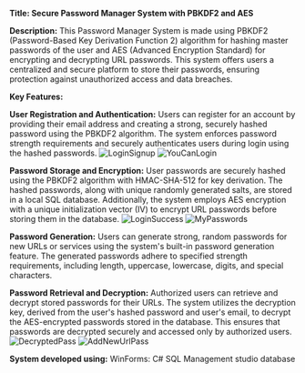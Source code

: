
**Title: Secure Password Manager System with PBKDF2 and AES**

**Description:**
This Password Manager System is made using PBKDF2 (Password-Based Key Derivation Function 2) algorithm for hashing master passwords of the user and AES (Advanced Encryption Standard) for encrypting and decrypting URL passwords. 
This system offers users a centralized and secure platform to store their passwords, ensuring protection against unauthorized access and data breaches.

**Key Features:**

**User Registration and Authentication:**
Users can register for an account by providing their email address and creating a strong, securely hashed password using the PBKDF2 algorithm. 
The system enforces password strength requirements and securely authenticates users during login using the hashed passwords. 
![LoginSignup](https://github.com/narerv01/PasswordManager/assets/143809276/0feed548-db57-40c3-a98c-9b50abe071b5)
![YouCanLogin](https://github.com/narerv01/PasswordManager/assets/143809276/f8f88eb0-adc7-4fc1-ad03-534972a47be4)
 
**Password Storage and Encryption:**
User passwords are securely hashed using the PBKDF2 algorithm with HMAC-SHA-512 for key derivation.
The hashed passwords, along with unique randomly generated salts, are stored in a local SQL database. 
Additionally, the system employs AES encryption with a unique initialization vector (IV) to encrypt URL passwords before storing them in the database.
![LoginSuccess](https://github.com/narerv01/PasswordManager/assets/143809276/42c61edf-c905-4c8c-bcbc-60e6bad0cfb2)
![MyPasswords](https://github.com/narerv01/PasswordManager/assets/143809276/a58e237f-14d4-4f4d-9a07-b3df68add678)

**Password Generation:**
Users can generate strong, random passwords for new URLs or services using the system's built-in password generation feature. 
The generated passwords adhere to specified strength requirements, including length, uppercase, lowercase, digits, and special characters.

**Password Retrieval and Decryption:**
Authorized users can retrieve and decrypt stored passwords for their URLs. 
The system utilizes the decryption key, derived from the user's hashed password and user's email, to decrypt the AES-encrypted passwords stored in the database. 
This ensures that passwords are decrypted securely and accessed only by authorized users.
![DecryptedPass](https://github.com/narerv01/PasswordManager/assets/143809276/dd4217d8-eb9e-4ee6-af4c-f57fecdc15a8)
![AddNewUrlPass](https://github.com/narerv01/PasswordManager/assets/143809276/2f91e18e-169b-4c6b-8336-60e01f764563)

**System developed using:**
WinForms: C#
SQL Management studio database  






